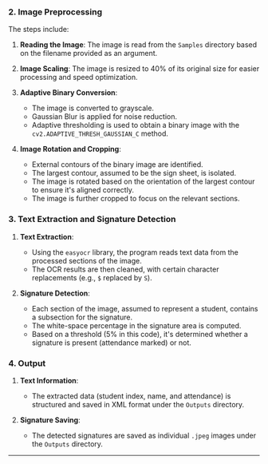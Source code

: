 
### 2. Image Preprocessing

The steps include:

1. **Reading the Image**: The image is read from the `Samples` directory based on the filename provided as an argument.
   
2. **Image Scaling**: The image is resized to 40% of its original size for easier processing and speed optimization.
    
3. **Adaptive Binary Conversion**:
    - The image is converted to grayscale.
    - Gaussian Blur is applied for noise reduction.
    - Adaptive thresholding is used to obtain a binary image with the `cv2.ADAPTIVE_THRESH_GAUSSIAN_C` method.

4. **Image Rotation and Cropping**:
    - External contours of the binary image are identified.
    - The largest contour, assumed to be the sign sheet, is isolated.
    - The image is rotated based on the orientation of the largest contour to ensure it's aligned correctly.
    - The image is further cropped to focus on the relevant sections.

### 3. Text Extraction and Signature Detection

1. **Text Extraction**:
    - Using the `easyocr` library, the program reads text data from the processed sections of the image. 
    - The OCR results are then cleaned, with certain character replacements (e.g., `$` replaced by `S`).
    
2. **Signature Detection**:
    - Each section of the image, assumed to represent a student, contains a subsection for the signature.
    - The white-space percentage in the signature area is computed.
    - Based on a threshold (5% in this code), it's determined whether a signature is present (attendance marked) or not.

### 4. Output

1. **Text Information**:
    - The extracted data (student index, name, and attendance) is structured and saved in XML format under the `Outputs` directory.
    
2. **Signature Saving**:
    - The detected signatures are saved as individual `.jpeg` images under the `Outputs` directory.

---

